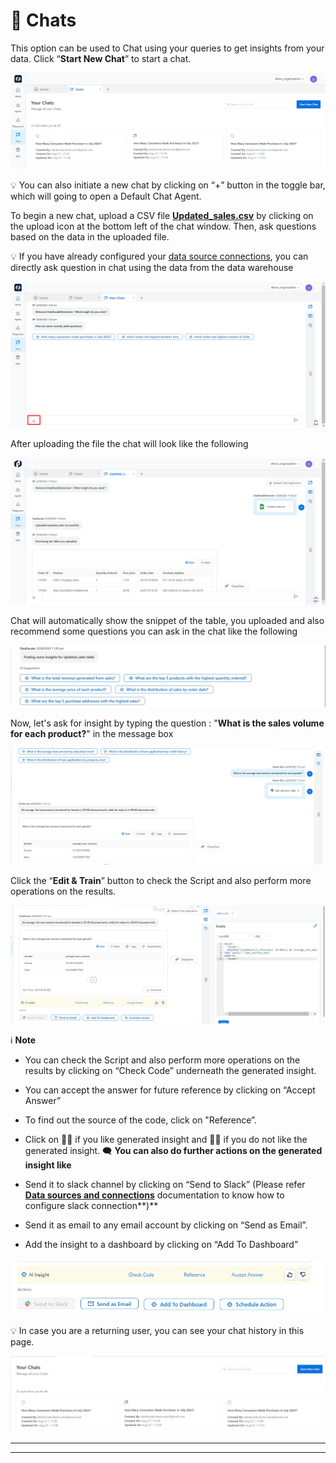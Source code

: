 # 💬 Chats

This option can be used to Chat using your queries to get insights from your data. Click “**Start New Chat**” to start a chat.

![Untitled](https://raw.githubusercontent.com/soumya-df/Documentations/903f167e062be559af1f77d5c1f2b5a5b8df4f90/onboarding/chats/Chats%20ff88152b38a845088b27e6765d040be6/Untitled.png)

💡 You can also initiate a new chat by clicking on “+” button in the toggle bar, which will going to open a Default Chat Agent.

To begin a new chat, upload a CSV file **[Updated_sales.csv](https://www.kaggle.com/datasets/deepanshuverma0154/sales-dataset-of-ecommerce-electronic-products)** by clicking on the upload icon at the bottom left of the chat window. Then, ask questions based on the data in the uploaded file.

💡 If you have already configured your [data source connections](https://www.notion.so/Data-sources-and-connections-c0bd5609cfd8499ba8b78dfcbf632f92?pvs=21), you can directly ask question in chat using the data from the data warehouse

![Untitled](https://raw.githubusercontent.com/soumya-df/Documentations/903f167e062be559af1f77d5c1f2b5a5b8df4f90/onboarding/chats/Onboarding%20Document%207638ee64ac224389a739987a14f3a35d/Untitled.png)

After uploading the file the chat will look like the following

![Untitled](https://raw.githubusercontent.com/soumya-df/Documentations/903f167e062be559af1f77d5c1f2b5a5b8df4f90/onboarding/chats/Chats%20ff88152b38a845088b27e6765d040be6/Untitled%201.png)

Chat will automatically show the snippet of the table, you uploaded and also recommend some questions you can ask in the chat like the following

![Untitled](https://raw.githubusercontent.com/soumya-df/Documentations/903f167e062be559af1f77d5c1f2b5a5b8df4f90/onboarding/chats/Chats%20ff88152b38a845088b27e6765d040be6/Untitled%202.png)

Now, let's ask for insight by typing the question  : "**What is the sales volume for each product?**" in the message box

![Untitled](https://raw.githubusercontent.com/soumya-df/Documentations/903f167e062be559af1f77d5c1f2b5a5b8df4f90/onboarding/chats/Chats%20ff88152b38a845088b27e6765d040be6/Untitled%203.png)

Click the “**Edit & Train**” button to check the Script and also perform more operations on the results.

![Untitled](https://raw.githubusercontent.com/soumya-df/Documentations/903f167e062be559af1f77d5c1f2b5a5b8df4f90/onboarding/chats/Chats%20ff88152b38a845088b27e6765d040be6/Untitled%204.png)

ℹ️ **Note**

- You can check the Script and also perform more operations on the results by clicking on “Check Code” underneath the generated insight.
- You can accept the answer for future reference by clicking on “Accept Answer”
- To find out the source of the code, click on "Reference”.
- Click on 👍🏻 if you like generated insight and 👎🏻 if you do not like the generated insight.
🗨️ **You can also do further actions on the generated insight like**

- Send it to slack channel by clicking on “Send to Slack” (Please refer **[Data sources and connections](https://www.notion.so/Data-sources-and-connections-c0bd5609cfd8499ba8b78dfcbf632f92?pvs=21)** documentation to know how to configure slack connection**)**
- Send it as email to any email account by clicking on “Send as Email”.
- Add the insight to a dashboard by clicking on “Add To Dashboard”

![Untitled](https://raw.githubusercontent.com/soumya-df/Documentations/903f167e062be559af1f77d5c1f2b5a5b8df4f90/onboarding/chats/Chats%20ff88152b38a845088b27e6765d040be6/Untitled%205.png)

💡 In case you are a returning user, you can see your chat history in this page.


![Untitled](https://raw.githubusercontent.com/soumya-df/Documentations/903f167e062be559af1f77d5c1f2b5a5b8df4f90/onboarding/chats/Chats%20ff88152b38a845088b27e6765d040be6/Untitled%206.png)

---

---
